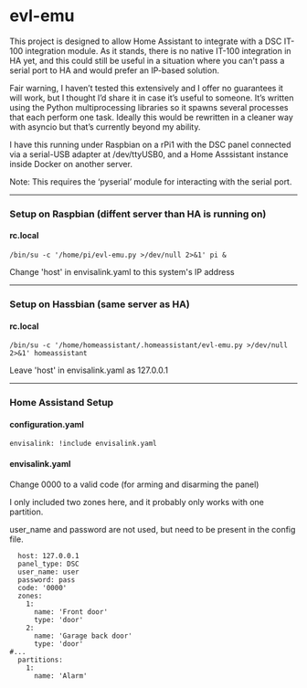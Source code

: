 # evl-emu

This project is designed to allow Home Assistant to integrate with a DSC IT-100 integration module.  As it stands, there is no native IT-100 integration in HA yet, and this could still be useful in a situation where you can't pass a serial port to HA and would prefer an IP-based solution.

Fair warning, I haven’t tested this extensively and I offer no guarantees it will work, but I thought I’d share it in case it’s useful to someone. It’s written using the Python multiprocessing libraries so it spawns several processes that each perform one task. Ideally this would be rewritten in a cleaner way with asyncio but that’s currently beyond my ability.

I have this running under Raspbian on a rPi1 with the DSC panel connected via a serial-USB adapter at /dev/ttyUSB0, and a Home Asssistant instance inside Docker on another server.

Note: This requires the ‘pyserial’ module for interacting with the serial port.


---
### Setup on Raspbian (diffent server than HA is running on)

#### rc.local
```
/bin/su -c '/home/pi/evl-emu.py >/dev/null 2>&1' pi &
```
Change 'host' in envisalink.yaml to this system's IP address

---
### Setup on Hassbian (same server as HA)

#### rc.local
```
/bin/su -c '/home/homeassistant/.homeassistant/evl-emu.py >/dev/null 2>&1' homeassistant
```

Leave 'host' in envisalink.yaml as 127.0.0.1

---
### Home Assistand Setup
#### configuration.yaml
```
envisalink: !include envisalink.yaml
```

#### envisalink.yaml
Change 0000 to a valid code (for arming and disarming the panel)

I only included two zones here, and it probably only works with one partition.

user_name and password are not used, but need to be present in the config file.
```
  host: 127.0.0.1
  panel_type: DSC
  user_name: user
  password: pass
  code: '0000'
  zones:
    1:
      name: 'Front door'
      type: 'door'
    2:
      name: 'Garage back door'
      type: 'door'
#...
  partitions:
    1:
      name: 'Alarm'
```
